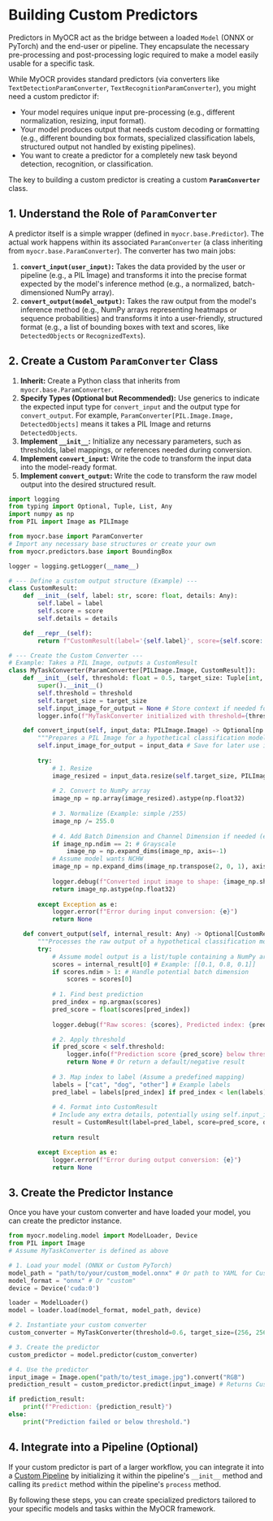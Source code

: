 # Building Custom Predictors

Predictors in MyOCR act as the bridge between a loaded `Model` (ONNX or PyTorch) and the end-user or pipeline. They encapsulate the necessary pre-processing and post-processing logic required to make a model easily usable for a specific task.

While MyOCR provides standard predictors (via converters like `TextDetectionParamConverter`, `TextRecognitionParamConverter`), you might need a custom predictor if:

*   Your model requires unique input pre-processing (e.g., different normalization, resizing, input format).
*   Your model produces output that needs custom decoding or formatting (e.g., different bounding box formats, specialized classification labels, structured output not handled by existing pipelines).
*   You want to create a predictor for a completely new task beyond detection, recognition, or classification.

The key to building a custom predictor is creating a custom **`ParamConverter`** class.

## 1. Understand the Role of `ParamConverter`

A predictor itself is a simple wrapper (defined in `myocr.base.Predictor`). The actual work happens within its associated `ParamConverter` (a class inheriting from `myocr.base.ParamConverter`). The converter has two main jobs:

1.  **`convert_input(user_input)`:** Takes the data provided by the user or pipeline (e.g., a PIL Image) and transforms it into the precise format expected by the model's inference method (e.g., a normalized, batch-dimensioned NumPy array).
2.  **`convert_output(model_output)`:** Takes the raw output from the model's inference method (e.g., NumPy arrays representing heatmaps or sequence probabilities) and transforms it into a user-friendly, structured format (e.g., a list of bounding boxes with text and scores, like `DetectedObjects` or `RecognizedTexts`).

## 2. Create a Custom `ParamConverter` Class

1.  **Inherit:** Create a Python class that inherits from `myocr.base.ParamConverter`.
2.  **Specify Types (Optional but Recommended):** Use generics to indicate the expected input type for `convert_input` and the output type for `convert_output`. For example, `ParamConverter[PIL.Image.Image, DetectedObjects]` means it takes a PIL Image and returns `DetectedObjects`.
3.  **Implement `__init__`:** Initialize any necessary parameters, such as thresholds, label mappings, or references needed during conversion.
4.  **Implement `convert_input`:** Write the code to transform the input data into the model-ready format.
5.  **Implement `convert_output`:** Write the code to transform the raw model output into the desired structured result.

```python
import logging
from typing import Optional, Tuple, List, Any
import numpy as np
from PIL import Image as PILImage

from myocr.base import ParamConverter
# Import any necessary base structures or create your own
from myocr.predictors.base import BoundingBox 

logger = logging.getLogger(__name__)

# --- Define a custom output structure (Example) ---
class CustomResult:
    def __init__(self, label: str, score: float, details: Any):
        self.label = label
        self.score = score
        self.details = details

    def __repr__(self):
        return f"CustomResult(label='{self.label}', score={self.score:.4f}, details={self.details})"

# --- Create the Custom Converter ---
# Example: Takes a PIL Image, outputs a CustomResult
class MyTaskConverter(ParamConverter[PILImage.Image, CustomResult]):
    def __init__(self, threshold: float = 0.5, target_size: Tuple[int, int] = (224, 224)):
        super().__init__()
        self.threshold = threshold
        self.target_size = target_size
        self.input_image_for_output = None # Store context if needed for output conversion
        logger.info(f"MyTaskConverter initialized with threshold={threshold}, target_size={target_size}")

    def convert_input(self, input_data: PILImage.Image) -> Optional[np.ndarray]:
        """Prepares a PIL Image for a hypothetical classification model."""
        self.input_image_for_output = input_data # Save for later use if needed
        
        try:
            # 1. Resize
            image_resized = input_data.resize(self.target_size, PILImage.Resampling.BILINEAR)
            
            # 2. Convert to NumPy array
            image_np = np.array(image_resized).astype(np.float32)
            
            # 3. Normalize (Example: simple /255)
            image_np /= 255.0
            
            # 4. Add Batch Dimension and Channel Dimension if needed (e.g., HWC -> NCHW)
            if image_np.ndim == 2: # Grayscale
                image_np = np.expand_dims(image_np, axis=-1)
            # Assume model wants NCHW
            image_np = np.expand_dims(image_np.transpose(2, 0, 1), axis=0) 
            
            logger.debug(f"Converted input image to shape: {image_np.shape}")
            return image_np.astype(np.float32)
            
        except Exception as e:
            logger.error(f"Error during input conversion: {e}")
            return None

    def convert_output(self, internal_result: Any) -> Optional[CustomResult]:
        """Processes the raw output of a hypothetical classification model."""
        try:
            # Assume model output is a list/tuple containing a NumPy array of scores
            scores = internal_result[0] # Example: [[0.1, 0.8, 0.1]]
            if scores.ndim > 1: # Handle potential batch dimension
                scores = scores[0]
                
            # 1. Find best prediction
            pred_index = np.argmax(scores)
            pred_score = float(scores[pred_index])
            
            logger.debug(f"Raw scores: {scores}, Predicted index: {pred_index}, Score: {pred_score}")

            # 2. Apply threshold
            if pred_score < self.threshold:
                logger.info(f"Prediction score {pred_score} below threshold {self.threshold}")
                return None # Or return a default/negative result
                
            # 3. Map index to label (Assume a predefined mapping)
            labels = ["cat", "dog", "other"] # Example labels
            pred_label = labels[pred_index] if pred_index < len(labels) else "unknown"
            
            # 4. Format into CustomResult
            # Include any extra details, potentially using self.input_image_for_output
            result = CustomResult(label=pred_label, score=pred_score, details={"original_size": self.input_image_for_output.size})
            
            return result

        except Exception as e:
            logger.error(f"Error during output conversion: {e}")
            return None
```

## 3. Create the Predictor Instance

Once you have your custom converter and have loaded your model, you can create the predictor instance.

```python
from myocr.modeling.model import ModelLoader, Device
from PIL import Image
# Assume MyTaskConverter is defined as above

# 1. Load your model (ONNX or Custom PyTorch)
model_path = "path/to/your/custom_model.onnx" # Or path to YAML for CustomModel
model_format = "onnx" # Or "custom"
device = Device('cuda:0')

loader = ModelLoader()
model = loader.load(model_format, model_path, device)

# 2. Instantiate your custom converter
custom_converter = MyTaskConverter(threshold=0.6, target_size=(256, 256)) # Use custom params if needed

# 3. Create the predictor
custom_predictor = model.predictor(custom_converter)

# 4. Use the predictor
input_image = Image.open("path/to/test_image.jpg").convert("RGB")
prediction_result = custom_predictor.predict(input_image) # Returns CustomResult or None

if prediction_result:
    print(f"Prediction: {prediction_result}")
else:
    print("Prediction failed or below threshold.")
```

## 4. Integrate into a Pipeline (Optional)

If your custom predictor is part of a larger workflow, you can integrate it into a [Custom Pipeline](./../pipelines/build-pipeline.md) by initializing it within the pipeline's `__init__` method and calling its `predict` method within the pipeline's `process` method.

By following these steps, you can create specialized predictors tailored to your specific models and tasks within the MyOCR framework. 